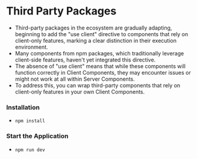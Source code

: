 # Third Party Packages

- Third-party packages in the ecosystem are gradually adapting, beginning to add the "use client" directive to components that rely on client-only features, marking a clear distinction in their execution environment.
- Many components from npm packages, which traditionally leverage client-side features, haven't yet integrated this directive.
- The absence of "use client" means that while these components will function correctly in Client Components, they may encounter issues or might not work at all within Server Components.
- To address this, you can wrap third-party components that rely on client-only features in your own Client Components.

### Installation

- `npm install`

### Start the Application

- `npm run dev`
